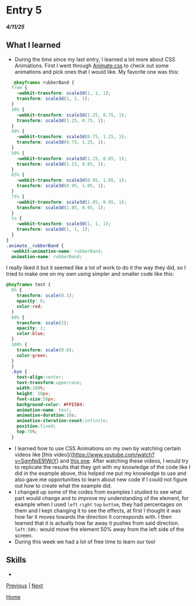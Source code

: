 # Entry 5
##### 4/11/25

## What I learned
* During the time since my last entry, I learned a lot more about CSS Animations. First I went through  [Animate.css](https://animate.style/) to check out some animations and pick ones that I would like. My favorite one was this:
```CSS
   @keyframes rubberBand {
  from {
    -webkit-transform: scale3d(1, 1, 1);
    transform: scale3d(1, 1, 1);
  }
  30% {
    -webkit-transform: scale3d(1.25, 0.75, 1);
    transform: scale3d(1.25, 0.75, 1);
  }
  40% {
    -webkit-transform: scale3d(0.75, 1.25, 1);
    transform: scale3d(0.75, 1.25, 1);
  }
  50% {
    -webkit-transform: scale3d(1.15, 0.85, 1);
    transform: scale3d(1.15, 0.85, 1);
  }
  65% {
    -webkit-transform: scale3d(0.95, 1.05, 1);
    transform: scale3d(0.95, 1.05, 1);
  }
  75% {
    -webkit-transform: scale3d(1.05, 0.95, 1);
    transform: scale3d(1.05, 0.95, 1);
  }
  to {
    -webkit-transform: scale3d(1, 1, 1);
    transform: scale3d(1, 1, 1);
  }
}
.animate__rubberBand {
  -webkit-animation-name: rubberBand;
  animation-name: rubberBand;
```
I really liked it but it seemed like a lot of work to do it the way they did, so I tried to make one on my own using simpler and smaller code like this:
```CSS
@keyframes test {
  0% {
    transform: scale(0.1);
    opacity: 0;
    color:red;
  }
  60% {
    transform: scale(2);
    opacity: 1;
    color:blue;
  }
  100% {
    transform: scale(0.6);
    color:green;
  }
  }
  .bye {
    text-align:center;
    text-transform:uppercase;
    width:100%;
    height: 50px;
    font-size:50px;
    background-color: #FFE5B4;
    animation-name: test;
    animation-duration:10s;
    animation-iteration-count:infinite;
    position:fixed;
    top:70%;
  }
  ```
* I learned how to use CSS Animations on my own by watching certain videos like [this video]((https://www.youtube.com/watch?v=SgmNxE9lWcY) and [this one](https://www.youtube.com/watch?v=z2LQYsZhsFw). After watching these videos, I would try to replicate the results that they got with my knowledge of the code like I did in the example above, this helped me put my knowledge to use and also gave me opportunities to learn about new code if I could not figure out how to create what the example did.
* I changed up some of the codes from examples I studied to see what part would change and to improve my understanding of the element, for example when I used `left` `right` `top` `bottom`, they had percentages on them and I kept changing it to see the effects, at first I thought it was how far it moves towards the direction it corresponds with. I then learned that it is actually how far away it pushes from said direction. `left:50%:` would move the element 50% away from the left side of the screen.
* During this week we had a lot of free time to learn our tool
## Skills
*

[Previous](entry04.md) | [Next](entry06.md)

[Home](../README.md)
